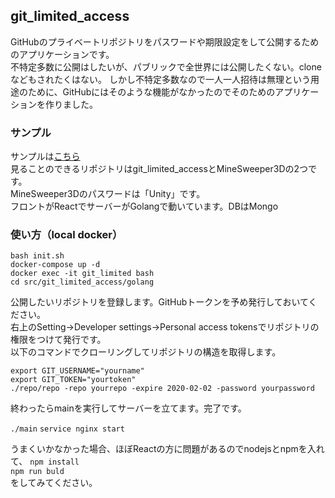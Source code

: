 ## git_limited_access

GitHubのプライベートリポジトリをパスワードや期限設定をして公開するためのアプリケーションです。  
不特定多数に公開はしたいが、パブリックで全世界には公開したくない。cloneなどもされたくはない。
しかし不特定多数なので一人一人招待は無理という用途のために、GitHubにはそのような機能がなかったのでそのためのアプリケーションを作りました。  
  
### サンプル

サンプルは[こちら](http://35.233.244.144/)  
見ることのできるリポジトリはgit_limited_accessとMineSweeper3Dの2つです。  
MineSweeper3Dのパスワードは「Unity」です。  
フロントがReactでサーバーがGolangで動いています。DBはMongo  

### 使い方（local docker）  
  
`bash init.sh`  
`docker-compose up -d`  
`docker exec -it git_limited bash`  
`cd src/git_limited_access/golang`  
  
公開したいリポジトリを登録します。GitHubトークンを予め発行しておいてください。  
右上のSetting→Developer settings→Personal access tokensでリポジトリの権限をつけて発行です。  
以下のコマンドでクローリングしてリポジトリの構造を取得します。  
  
`export GIT_USERNAME="yourname"`  
`export GIT_TOKEN="yourtoken"`  
`./repo/repo -repo yourrepo -expire 2020-02-02 -password yourpassword`  
  
終わったらmainを実行してサーバーを立てます。完了です。  
  
`./main`
`service nginx start`

うまくいかなかった場合、ほぼReactの方に問題があるのでnodejsとnpmを入れて、
`npm install`  
`npm run buld`  
をしてみてください。
